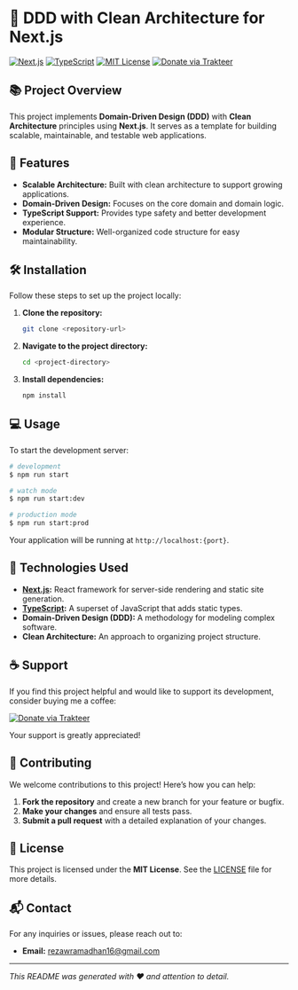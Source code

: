 
# 🌟 DDD with Clean Architecture for Next.js

[![Next.js](https://img.shields.io/badge/Next.js-12.0.0-blue)](https://nextjs.org/)
[![TypeScript](https://img.shields.io/badge/TypeScript-4.5.2-blue)](https://www.typescriptlang.org/)
[![MIT License](https://img.shields.io/badge/License-MIT-green)](#license)
[![Donate via Trakteer](https://img.shields.io/badge/Donate-via%20Trakteer-red)](https://trakteer.id/rezawr/link)

## 📚 Project Overview

This project implements **Domain-Driven Design (DDD)** with **Clean Architecture** principles using **Next.js**. It serves as a template for building scalable, maintainable, and testable web applications.

## 🚀 Features

- **Scalable Architecture:** Built with clean architecture to support growing applications.
- **Domain-Driven Design:** Focuses on the core domain and domain logic.
- **TypeScript Support:** Provides type safety and better development experience.
- **Modular Structure:** Well-organized code structure for easy maintainability.

## 🛠️ Installation

Follow these steps to set up the project locally:

1. **Clone the repository:**

   ```bash
   git clone <repository-url>
   ```

2. **Navigate to the project directory:**

   ```bash
   cd <project-directory>
   ```

3. **Install dependencies:**

   ```bash
   npm install
   ```

## 💻 Usage

To start the development server:

```bash
# development
$ npm run start

# watch mode
$ npm run start:dev

# production mode
$ npm run start:prod
```

Your application will be running at `http://localhost:{port}`.

## 🧰 Technologies Used

- **[Next.js](https://nextjs.org/):** React framework for server-side rendering and static site generation.
- **[TypeScript](https://www.typescriptlang.org/):** A superset of JavaScript that adds static types.
- **Domain-Driven Design (DDD):** A methodology for modeling complex software.
- **Clean Architecture:** An approach to organizing project structure.

## ☕ Support

If you find this project helpful and would like to support its development, consider buying me a coffee:

[![Donate via Trakteer](https://img.shields.io/badge/Donate-via%20Trakteer-red)](https://trakteer.id/rezawr/link)

Your support is greatly appreciated!

## 🤝 Contributing

We welcome contributions to this project! Here’s how you can help:

1. **Fork the repository** and create a new branch for your feature or bugfix.
2. **Make your changes** and ensure all tests pass.
3. **Submit a pull request** with a detailed explanation of your changes.

## 📝 License

This project is licensed under the **MIT License**. See the [LICENSE](LICENSE) file for more details.

## 📬 Contact

For any inquiries or issues, please reach out to:

- **Email:** [rezawramadhan16@gmail.com](mailto:rezawramadhan16@gmail.com)

---

*This README was generated with ❤️ and attention to detail.*
